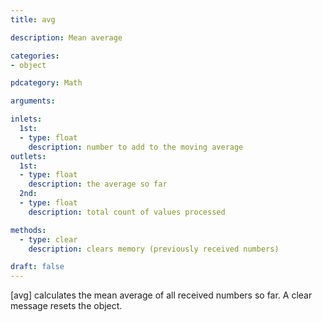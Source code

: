```yaml
---
title: avg

description: Mean average

categories:
- object

pdcategory: Math

arguments:

inlets:
  1st:
  - type: float
    description: number to add to the moving average
outlets:
  1st:
  - type: float
    description: the average so far
  2nd:
  - type: float
    description: total count of values processed

methods:
  - type: clear
    description: clears memory (previously received numbers)

draft: false
---
```


[avg] calculates the mean average of all received numbers so far. A clear message resets the object.
